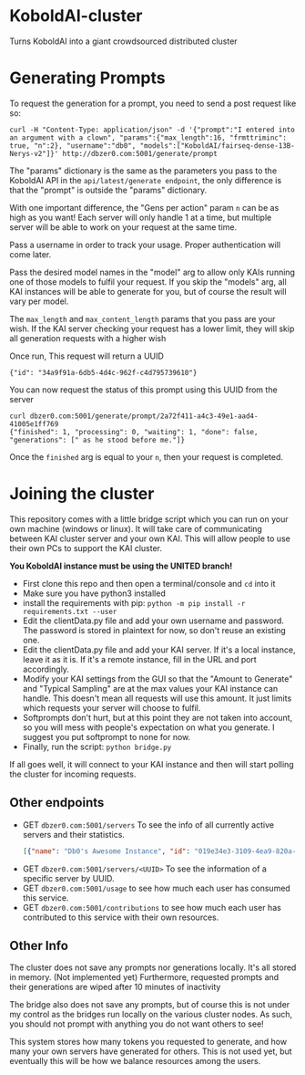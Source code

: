 # KoboldAI-cluster

Turns KoboldAI into a giant crowdsourced distributed cluster

# Generating Prompts

To request the generation for a prompt, you need to send a post request like so:

```
curl -H "Content-Type: application/json" -d '{"prompt":"I entered into an argument with a clown", "params":{"max_length":16, "frmttriminc": true, "n":2}, "username":"db0", "models":["KoboldAI/fairseq-dense-13B-Nerys-v2"]}' http://dbzer0.com:5001/generate/prompt
```

The "params" dictionary is the same as the parameters you pass to the KoboldAI API in the `api/latest/generate endpoint`, the only difference is that the "prompt" is outside the "params" dictionary.

With one important difference, the "Gens per action" param `n` can be as high as you want! Each server will only handle 1 at a time, but multiple server will be able to work on your request at the same time.

Pass a username in order to track your usage. Proper authentication will come later.

Pass the desired model names in the "model" arg to allow only KAIs running one of those models to fulfil your request. If you skip the "models" arg, all KAI instances will be able to generate for you, but of course the result will vary per model.

The `max_length` and `max_content_length` params that you pass are your wish. If the KAI server checking your request has a lower limit, they will skip all generation requests with a higher wish

Once run, This request will return a UUID

```
{"id": "34a9f91a-6db5-4d4c-962f-c4d795739610"}
```

You can now request the status of this prompt using this UUID from the server

```
curl dbzer0.com:5001/generate/prompt/2a72f411-a4c3-49e1-aad4-41005e1ff769
{"finished": 1, "processing": 0, "waiting": 1, "done": false, "generations": [" as he stood before me."]}
```

Once the `finished` arg is equal to your `n`, then your request is completed.

# Joining the cluster

This repository comes with a little bridge script which you can run on your own machine (windows or linux). It will take care of communicating between KAI cluster server and your own KAI. This will allow people to use their own PCs to support the KAI cluster.

**You KoboldAI instance must be using the UNITED branch!**

* First clone this repo and then open a terminal/console and `cd` into it
* Make sure you have python3 installed
* install the requirements with pip: `python -m pip install -r requirements.txt --user`
* Edit the clientData.py file and add your own username and password. The password is stored in plaintext for now, so don't reuse an existing one.
* Edit the clientData.py file and add your KAI server. If it's a local instance, leave it as it is. If it's a remote instance, fill in the URL and port accordingly.
* Modify your KAI settings from the GUI so that the "Amount to Generate" and "Typical Sampling" are at the max values your KAI instance can handle. This doesn't mean all requests will use this amount. It just limits which requests your server will choose to fulfil.
* Softprompts don't hurt, but at this point they are not taken into account, so you will mess with people's expectation on what you generate. I suggest you put softprompt to none for now.
* Finally, run the script: `python bridge.py`

If all goes well, it will connect to your KAI instance and then will start polling the cluster for incoming requests.

## Other endpoints

* GET `dbzer0.com:5001/servers` To see the info of all currently active servers and their statistics.
   ```json
   [{"name": "Db0's Awesome Instance", "id": "019e34e3-3109-4ea9-820a-b0c4f6a53c07", "model": "KoboldAI/fairseq-dense-2.7B-Nerys", "max_length": 80, "max_content_length": 1632, "tokens_generated": 30, "requests_fulfilled": 2, "latest_performance": "1.36 seconds per token"}]
* GET `dbzer0.com:5001/servers/<UUID>` To see the information of a specific server by UUID.
* GET `dbzer0.com:5001/usage` to see how much each user has consumed this service.
* GET `dbzer0.com:5001/contributions` to see how much each user has contributed to this service with their own resources.

## Other Info

The cluster does not save any prompts nor generations locally. It's all stored in memory.
(Not implemented yet) Furthermore, requested prompts and their generations are wiped after 10 minutes of inactivity

The bridge also does not save any prompts, but of course this is not under my control as the bridges run locally on the various cluster nodes. As such, you should not prompt with anything you do not want others to see!

This system stores how many tokens you requested to generate, and how many your own servers have generated for others. This is not used yet, but eventually this will be how we balance resources among the users.